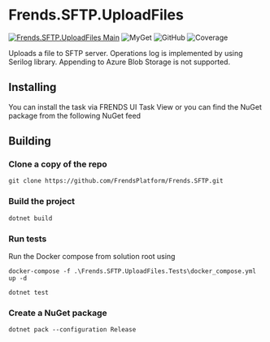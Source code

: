 # Frends.SFTP.UploadFiles

[![Frends.SFTP.UploadFiles Main](https://github.com/FrendsPlatform/Frends.SFTP/actions/workflows/UploadFiles_build_and_test_on_main.yml/badge.svg)](https://github.com/FrendsPlatform/Frends.SFTP/actions/workflows/UploadFiles_build_and_test_on_main.yml)
![MyGet](https://img.shields.io/myget/frends-tasks/v/Frends.SFTP.UploadFiles?label=NuGet)
![GitHub](https://img.shields.io/github/license/FrendsPlatform/Frends.SFTP?label=License)
![Coverage](https://app-github-custom-badges.azurewebsites.net/Badge?key=FrendsPlatform/Frends.SFTP/Frends.SFTP.UploadFiles|main)

Uploads a file to SFTP server. Operations log is implemented by using Serilog library. Appending to Azure Blob Storage is not supported.

## Installing

You can install the task via FRENDS UI Task View or you can find the NuGet package from the following NuGet feed

## Building

### Clone a copy of the repo

`git clone https://github.com/FrendsPlatform/Frends.SFTP.git`

### Build the project

`dotnet build`

### Run tests

Run the Docker compose from solution root using

`docker-compose -f .\Frends.SFTP.UploadFiles.Tests\docker_compose.yml up -d`

`dotnet test`

### Create a NuGet package

`dotnet pack --configuration Release`

